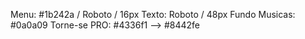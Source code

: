 Menu: #1b242a / Roboto / 16px
Texto: Roboto / 48px
Fundo Musicas: #0a0a09
Torne-se PRO: #4336f1 --> #8442fe
